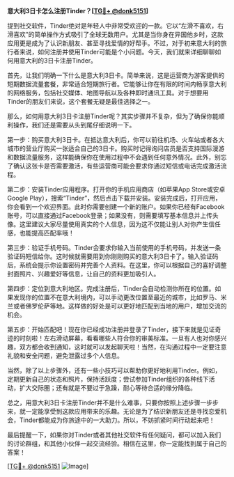 **意大利3日卡怎么注册Tinder？[[TG💪+ @donk5151](https://t.me/s/donk5151)]**

提到社交软件，Tinder绝对是年轻人中非常受欢迎的一款。它以“左滑不喜欢，右滑喜欢”的简单操作方式吸引了全球无数用户。尤其是当你身在异国他乡时，这款应用更是成为了认识新朋友、甚至寻找爱情的好帮手。不过，对于初来意大利的旅行者来说，如何注册并使用Tinder可能是个小问题。今天，我们就来详细聊聊如何用意大利的3日卡注册Tinder。

首先，让我们明确一下什么是意大利3日卡。简单来说，这是运营商为游客提供的短期数据流量套餐，非常适合短期旅行者。它能够让你在有限的时间内畅享意大利的网络服务，包括社交媒体、地图导航以及各种即时通讯工具。对于想要用Tinder的朋友们来说，这个套餐无疑是最佳选择之一。

那么，如何用意大利3日卡注册Tinder呢？其实步骤并不复杂，但为了确保你能顺利操作，我们还是需要从头到尾仔细说明一下。

第一步：购买意大利3日卡。在抵达意大利后，你可以前往机场、火车站或者各大城市的营业厅购买一张适合自己的3日卡。购买时记得询问店员是否支持国际漫游和数据流量服务，这样能确保你在使用过程中不会遇到任何意外情况。此外，别忘了确认这张卡是否需要激活，有些运营商可能会要求你通过短信或电话完成激活流程。

第二步：安装Tinder应用程序。打开你的手机应用商店（如苹果App Store或安卓Google Play），搜索“Tinder”，然后点击下载并安装。安装完成后，打开应用，你会看到一个欢迎界面。此时你需要创建一个新的账户。如果你已经有Facebook账号，可以直接通过Facebook登录；如果没有，则需要填写基本信息并上传头像。这里建议大家尽量使用真实的个人信息，因为这不仅能让别人对你产生信任感，也能提高匹配率哦！

第三步：验证手机号码。Tinder会要求你输入当前使用的手机号码，并发送一条验证码短信给你。这时候就需要用到你刚刚购买的意大利3日卡了。输入验证码后，系统会提示你设置密码并完善个人资料。在这里，你可以根据自己的喜好调整封面照片、兴趣爱好等信息，让自己的资料更加吸引人。

第四步：定位到意大利地区。完成注册后，Tinder会自动检测你所在的位置。如果发现你的位置不在意大利境内，可以手动更改位置至最近的城市，比如罗马、米兰或者佛罗伦萨等地。这样做的好处是可以更好地匹配到当地的用户，增加交流的机会。

第五步：开始匹配吧！现在你已经成功注册并登录了Tinder，接下来就是见证奇迹的时刻啦！左右滑动屏幕，看看哪些人符合你的审美标准。一旦有人也对你感兴趣，双方都会收到通知，这时就可以发起聊天啦！当然，在沟通过程中一定要注意礼貌和安全问题，避免泄露过多个人信息。

当然，除了以上步骤外，还有一些小技巧可以帮助你更好地利用Tinder。例如，定期更新自己的状态和照片，保持活跃度；尝试参加Tinder组织的各种线下活动，扩大交际圈；还有就是不要过于急躁，耐心等待合适的缘分降临。

总之，用意大利3日卡注册Tinder并不是什么难事，只要你按照上述步骤一步步来，就一定能享受到这款应用带来的乐趣。无论是为了结识新朋友还是寻找恋爱机会，Tinder都能成为你旅途中的一大助力。所以，不妨抓紧时间行动起来吧！

最后提醒一下，如果你对Tinder或者其他社交软件有任何疑问，都可以加入我们的讨论群组，和其他小伙伴一起交流经验。相信在这里，你一定能找到属于自己的答案！

[[TG💪+ @donk5151](https://t.me/s/donk5151) ![Image](https://i.postimg.cc/rwNCRYN7/Snipaste-2025-04-30-17-27-05.png)]